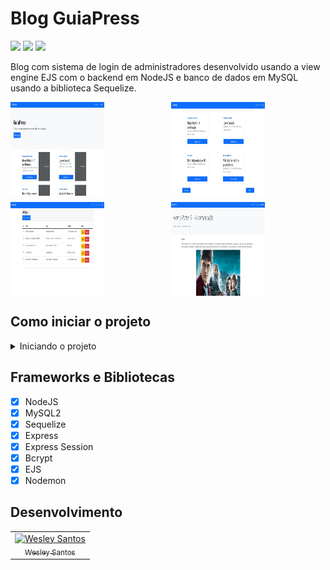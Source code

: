 # Blog GuiaPress

<div style="display: inline-block">
  <img src="https://img.shields.io/github/license/wesleysantossts/blog-guiapress?color=brightgreen" />
  <img src="https://img.shields.io/github/last-commit/wesleysantossts/blog-guiapress.svg" />
  <img src="https://img.shields.io/github/repo-size/wesleysantossts/blog-guiapress?color=brightgreen" />
</div><br/>

Blog com sistema de login de administradores desenvolvido usando a view engine EJS com o backend em NodeJS e banco de dados em MySQL usando a biblioteca Sequelize.

<div align="center" style="display: grid; grid-template: auto auto / auto auto; grid-gap: 10px; grid-auto-flow: row dense;">
  <img src="./public/assets/img/pgInicio.jpg" style="height: 150px; width: 150px"/>
  <img src="./public/assets/img/pgArtigos.jpg" style="height: 150px; width: 150px"/>
  <img src="./public/assets/img/pgArtigosDois.jpg" style="height: 150px; width: 150px"/>
  <img src="./public/assets/img/pgArtigoTres.jpg" style="height: 150px; width: 150px"/>
</div>

## Como iniciar o projeto

<details>
  <summary>Iniciando o projeto</summary>
  <ul>
    <li>Clone este repositório na sua máquina.</li>
    <li>Instale o <a href="https://bit.ly/3B6DxZn">MySQL Community e Workbench.</a></li>
    <li>Abra o MySQL Workbench e crie uma tabela chamada <code>guiapress</code></li>
    <li>Após isso, entre na pasta do projeto pelo CMD e digite o comando <code>node index.js</code></li>
  </ul>
</details>

## Frameworks e Bibliotecas

- [x] NodeJS
- [x] MySQL2 
- [x] Sequelize
- [x] Express
- [x] Express Session
- [x] Bcrypt
- [x] EJS
- [x] Nodemon

## Desenvolvimento

<table>
  <tr>
    <td border="1px solid #ddd" align="center">
      <a href="https://github.com/wesleysantossts">
        <img src="https://avatars.githubusercontent.com/u/56703526?v=4" width="100px" alt="Wesley Santos"/>
        <br/>
        <sub>Wesley Santos</sub>
      </a>
    </td>
  </tr>
</table>